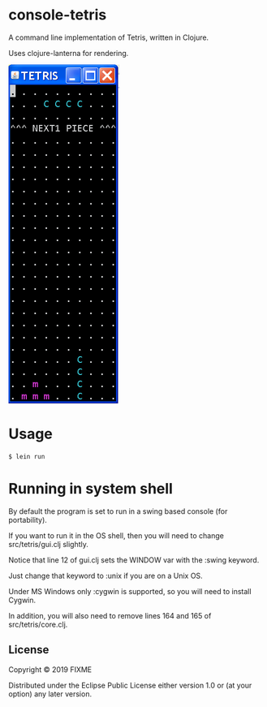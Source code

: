 # console-tetris
A command line implementation of Tetris, written in Clojure.

Uses clojure-lanterna for rendering.

![Alt text](./screenshot.png?raw=true "Title")

# Usage


    $ lein run
    
# Running in system shell

By default the program is set to run in a swing based console (for portability).

If you want to run it in the OS shell, then you will need to change src/tetris/gui.clj slightly.

Notice that line 12 of gui.clj sets the WINDOW var with the :swing keyword.

Just change that keyword to :unix if you are on a Unix OS.

Under MS Windows only :cygwin is supported, so you will need to install Cygwin.

In addition, you will also need to remove lines 164 and 165 of src/tetris/core.clj.

## License

Copyright © 2019 FIXME

Distributed under the Eclipse Public License either version 1.0 or (at
your option) any later version.
